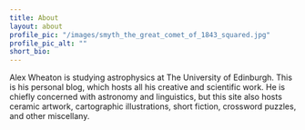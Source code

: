 ```yaml
---
title: About
layout: about
profile_pic: "/images/smyth_the_great_comet_of_1843_squared.jpg"
profile_pic_alt: ""
short_bio:
---
```


Alex Wheaton is studying astrophysics at The University of Edinburgh. This is
his personal blog, which hosts all his creative and scientific work. He is
chiefly concerned with astronomy and linguistics, but this site also hosts
ceramic artwork, cartographic illustrations, short fiction, crossword puzzles,
and other miscellany.

